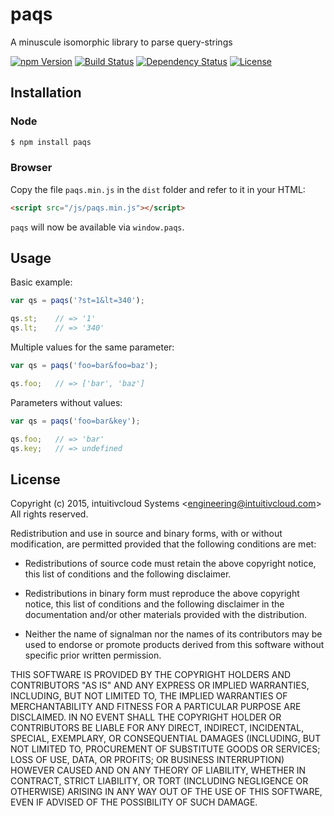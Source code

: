 # paqs
A minuscule isomorphic library to parse query-strings

[![npm Version](https://img.shields.io/npm/v/paqs.svg)](https://www.npmjs.com/package/paqs)
[![Build Status](https://travis-ci.org/intuitivcloud/paqs.svg)](https://travis-ci.org/intuitivcloud/paqs)
[![Dependency Status](https://david-dm.org/intuitivcloud/paqs.svg)](https://david-dm.org/intuitivcloud/paqs)
[![License](https://img.shields.io/badge/license-New%20BSD-blue.svg)](https://github.com/intuitivcloud/paqs)

## Installation

### Node

```bash
$ npm install paqs
```

### Browser

Copy the file `paqs.min.js` in the `dist` folder and refer to it in your HTML:

```html
<script src="/js/paqs.min.js"></script>
```

`paqs` will now be available via `window.paqs`.

## Usage

Basic example:

```js
var qs = paqs('?st=1&lt=340');

qs.st;    // => '1'
qs.lt;    // => '340'
```

Multiple values for the same parameter:

```js
var qs = paqs('foo=bar&foo=baz');

qs.foo;   // => ['bar', 'baz']
```

Parameters without values:

```js
var qs = paqs('foo=bar&key');

qs.foo;   // => 'bar'
qs.key;   // => undefined
```

## License

Copyright (c) 2015, intuitivcloud Systems &lt;engineering@intuitivcloud.com&gt;    
All rights reserved.

Redistribution and use in source and binary forms, with or without
modification, are permitted provided that the following conditions are met:

* Redistributions of source code must retain the above copyright notice, this
  list of conditions and the following disclaimer.

* Redistributions in binary form must reproduce the above copyright notice,
  this list of conditions and the following disclaimer in the documentation
  and/or other materials provided with the distribution.

* Neither the name of signalman nor the names of its
  contributors may be used to endorse or promote products derived from
  this software without specific prior written permission.

THIS SOFTWARE IS PROVIDED BY THE COPYRIGHT HOLDERS AND CONTRIBUTORS "AS IS"
AND ANY EXPRESS OR IMPLIED WARRANTIES, INCLUDING, BUT NOT LIMITED TO, THE
IMPLIED WARRANTIES OF MERCHANTABILITY AND FITNESS FOR A PARTICULAR PURPOSE ARE
DISCLAIMED. IN NO EVENT SHALL THE COPYRIGHT HOLDER OR CONTRIBUTORS BE LIABLE
FOR ANY DIRECT, INDIRECT, INCIDENTAL, SPECIAL, EXEMPLARY, OR CONSEQUENTIAL
DAMAGES (INCLUDING, BUT NOT LIMITED TO, PROCUREMENT OF SUBSTITUTE GOODS OR
SERVICES; LOSS OF USE, DATA, OR PROFITS; OR BUSINESS INTERRUPTION) HOWEVER
CAUSED AND ON ANY THEORY OF LIABILITY, WHETHER IN CONTRACT, STRICT LIABILITY,
OR TORT (INCLUDING NEGLIGENCE OR OTHERWISE) ARISING IN ANY WAY OUT OF THE USE
OF THIS SOFTWARE, EVEN IF ADVISED OF THE POSSIBILITY OF SUCH DAMAGE.
